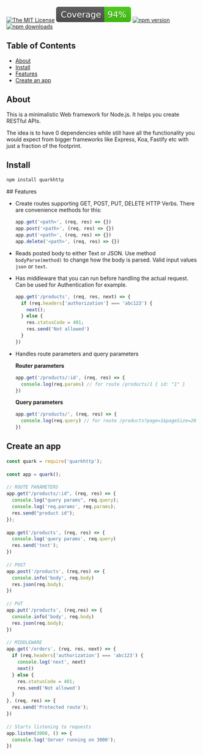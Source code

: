 [![The MIT License](https://img.shields.io/badge/license-MIT-orange.svg?color=blue&style=flat-square)](http://opensource.org/licenses/MIT)
![Coverage](./badges/coverage.svg)
[![npm version](https://badge.fury.io/js/quarkhttp.svg)](https://www.npmjs.com/package/quarkhttp)
[![npm downloads](https://img.shields.io/npm/dm/quarkhttp?color=blue&label=npm%20downloads&style=flat-square)](https://www.npmjs.com/package/quarkhttp)

## Table of Contents

- [About](#about)
- [Install](#install)
- [Features](#features)
- [Create an app](#create-an-app)

## About

This is a minimalistic Web framework for Node.js. It helps you create RESTful APIs.

The idea is to have 0 dependencies while still have all the functionality you would expect from bigger frameworks like Express, Koa, Fastify etc with just a fraction of the footprint.

## Install

```bash
npm install quarkhttp
```

## Features

- Create routes supporting GET, POST, PUT, DELETE HTTP Verbs. There are convenience methods for this:

   ```javascript
   app.get('<path>', (req, res) => {})
   app.post('<path>', (req, res) => {})
   app.put('<path>', (req, res) => {})
   app.delete('<path>', (req, res) => {})
   ```

- Reads posted body to either Text or JSON. Use method `bodyParse(method)` to change how the body is parsed. Valid input values `json` or `text`.
- Has middleware that you can run before handling the actual request. Can be used for Authentication for example.

   ```javascript
   app.get('/products', (req, res, next) => {
     if (req.headers['authorization'] === 'abc123') {
       next();
     } else {
       res.statusCode = 401;
       res.send('Not allowed')
     }
   })
   ```

- Handles route parameters and query parameters

   **Router parameters**

   ```javascript
   app.get('/products/:id', (req, res) => {
     console.log(req.params) // for route /products/1 { id: "1" }
   })
   ```

   **Query parameters**

   ```javascript
   app.get('/products/', (req, res) => {
     console.log(req.query) // for route /products?page=1&pageSize=20 { page: "1", pageSize: "20"}
   })
   ```

## Create an app

```javascript
const quark = require('quarkhttp');

const app = quark();

// ROUTE PARAMETERS
app.get("/products/:id", (req, res) => {
  console.log("query params", req.query);
  console.log('req.params', req.params);
  res.send("product id");
});

app.get('/products', (req, res) => {
  console.log('query params', req.query)
  res.send('text');
})

// POST
app.post('/products', (req,res) => {
  console.info('body', req.body)
  res.json(req.body);
})

// PUT
app.put('/products', (req,res) => {
  console.info('body', req.body)
  res.json(req.body);
})

// MIDDLEWARE
app.get('/orders', (req, res, next) => {
  if (req.headers['authorization'] === 'abc123') {
    console.log('next', next)
    next()
  } else {
    res.statusCode = 401;
    res.send('Not allowed')
  }
}, (req, res) => {
  res.send('Protected route');
})

// Starts listening to requests
app.listen(3000, () => {
  console.log('Server running on 3000');
})
```